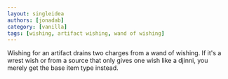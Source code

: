 ```yaml
---
layout: singleidea
authors: [jonadab]
category: [vanilla]
tags: [wishing, artifact wishing, wand of wishing]
---
```

Wishing for an artifact drains two charges from a wand of wishing. If it's a wrest wish or from a source that only gives one wish like a djinni, you merely get the base item type instead.
